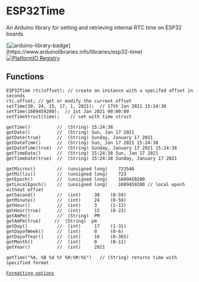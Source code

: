 # ESP32Time
An Arduino library for setting and retrieving internal RTC time on ESP32 boards

[![arduino-library-badge](https://www.ardu-badge.com/badge/ESP32Time.svg?)](https://www.arduinolibraries.info/libraries/esp32-time)
[![PlatformIO Registry](https://badges.registry.platformio.org/packages/fbiego/library/ESP32Time.svg)](https://registry.platformio.org/libraries/fbiego/ESP32Time)

## Functions

```
ESP32Time rtc(offset); // create an instance with a specifed offset in seconds
rtc.offset;	// get or modify the current offset
setTime(30, 24, 15, 17, 1, 2021);  // 17th Jan 2021 15:24:30
setTime(1609459200);  // 1st Jan 2021 00:00:00
setTimeStruct(time);	// set with time struct

getTime()          //  (String) 15:24:38
getDate()          //  (String) Sun, Jan 17 2021
getDate(true)      //  (String) Sunday, January 17 2021
getDateTime()      //  (String) Sun, Jan 17 2021 15:24:38
getDateTime(true)  //  (String) Sunday, January 17 2021 15:24:38
getTimeDate()      //  (String) 15:24:38 Sun, Jan 17 2021
getTimeDate(true)  //  (String) 15:24:38 Sunday, January 17 2021

getMicros()        //  (unsigned long)    723546
getMillis()        //  (unsigned long)    723
getEpoch()         //  (unsigned long)    1609459200
getLocalEpoch()    //  (unsigned long)    1609459200 // local epoch without offset
getSecond()        //  (int)     38    (0-59)
getMinute()        //  (int)     24    (0-59)
getHour()          //  (int)     3     (1-12)
getHour(true)      //  (int)     15    (0-23)
getAmPm()          //  (String)  PM
getAmPm(true)     //  (String)  pm
getDay()           //  (int)     17    (1-31)
getDayofWeek()     //  (int)     0     (0-6)
getDayofYear()     //  (int)     16    (0-365)
getMonth()         //  (int)     0     (0-11)
getYear()          //  (int)     2021

getTime("%A, %B %d %Y %H:%M:%S")   // (String) returns time with specified format 
```
[`Formatting options`](http://www.cplusplus.com/reference/ctime/strftime/)
